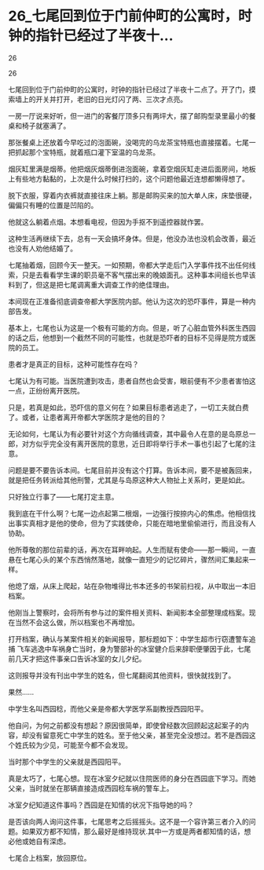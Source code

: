 # 26_七尾回到位于门前仲町的公寓时，时钟的指针已经过了半夜十...

26

26

七尾回到位于门前仲町的公寓时，时钟的指针已经过了半夜十二点了。开了门，摸索墙上的开关并打开，老旧的日光灯闪了两、三次才点亮。

一房一厅说来好听，但一进门的客餐厅顶多只有两坪大，摆了邮购型录里最小的餐桌和椅子就塞满了。

那张餐桌上还放着今早吃过的泡面碗，没喝完的乌龙茶宝特瓶也直接摆着。七尾一把抓起那个宝特瓶，就着瓶口灌下室温的乌龙茶。

烟灰缸里满是烟蒂。他把烟灰烟蒂倒进泡面碗，拿着空烟灰缸走进后面房间，地板上有些地方黏黏的，上次是什么时候打扫的，这个问题他最近连想都懒得想了。

脱下衣服，穿着内衣裤就直接往床上躺。那是邮购买来的加大单人床，床垫很硬，偏偏只有睡的位置是凹陷的。

他就这么躺着点烟。本想看电视，但因为手抠不到遥控器就作罢。

这种生活再继续下去，总有一天会搞坏身体。但是，他没办法也没机会改善，最近也没有人劝他结婚了。

七尾抽着烟，回顾今天一整天。一如预期，帝都大学走后门入学事件找不出任何线索，只是去看看学生课的职员毫不客气摆出来的晚娘面孔。这种事本间组长也早该料到了，但这是把七尾调离重大调查工作的绝佳理由。

本间现在正准备彻底调查帝都大学医院内部。他认为这次的恐吓事件，算是一种内部告发。

基本上，七尾也认为这是一个极有可能的方向。但是，听了心脏血管外科医生西园的话之后，他想到一个截然不同的可能性，也就是恐吓者的目标不见得是院方或医院的员工。

患者才是真正的目标，这种可能性存在吗？

七尾认为有可能。当医院遭到攻击，患者自然也会受害，眼前便有不少患者害怕这一点，正纷纷离开医院。

只是，若真是如此，恐吓信的意义何在？如果目标患者逃走了，一切工夫就白费了。或者，让患者离开帝都大学医院才是他的目的？

无论如何，七尾认为有必要针对这个方向循线调查，其中最令人在意的是岛原总一郎，对方似乎完全没有离开医院的意思，近日即将举行手术一事也引起了七尾的注意。

问题是要不要告诉本间。七尾目前并没有这个打算。告诉本间，要不是被轰回来，就是把任务转派给其他刑警，尤其是与岛原这种大人物扯上关系时，更是如此。

只好独立行事了——七尾打定主意。

我到底在干什么啊？七尾一边点起第二根烟，一边强行按捺内心的焦虑。他相信找出事实真相才是他的使命，但为了实践使命，只能在暗地里偷偷进行，而且没有人协助。

他所尊敬的那位前辈的话，再次在耳畔响起。人生而赋有使命——那一瞬间，一直悬在七尾心头的某个东西悄然落地，就像一直短少的记忆碎片，骤然间汇集起来一样。

他熄了烟，从床上爬起，站在杂物堆得比书本还多的书架前扫视，从中取出一本旧档案。

他刚当上警察时，会将所有参与过的案件相关资料、新闻影本全部整理成档案。现在当然不会这么做，所以档案也不再增加。

打开档案，确认与某案件相关的新闻报导，那标题如下：中学生超市行窃遭警车追捕 飞车逃逸中车祸身亡当时，身为警部补的冰室健介后来辞职便肇因于此，七尾前几天才把这件事亲口告诉冰室的女儿夕纪。

这则报导并没有刊出中学生的姓名，但七尾翻阅其他资料，很快就找到了。

果然……

中学生名叫西园稔，而他父亲是帝都大学医学系副教授西园阳平。

他自问，为何之前都没有想起？原因很简单，即使曾经数次回顾起这起案子的内容，却没有留意死亡中学生的姓名。至于他父亲，甚至完全没想过。若不是西园这个姓氏较为少见，可能至今都不会发现。

当时那个中学生的父亲就是西园阳平。

真是太巧了，七尾心想。现在冰室夕纪就以住院医师的身分在西园底下学习。而她父亲，当时就坐在那辆直接造成西园稔车祸的警车上。

冰室夕纪知道这件事吗？西园是在知情的状况下指导她的吗？

是否该向两人询问这件事，七尾思考之后摇摇头。这不是一个容许第三者介入的问题。如果双方都不知情，那么最好是维持现状.其中一方或是两者都知情的话，想必他或她自有深虑。

七尾合上档案，放回原位。
